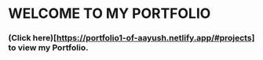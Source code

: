 # WELCOME TO MY PORTFOLIO

### (Click here)[https://portfolio1-of-aayush.netlify.app/#projects] to view my Portfolio.